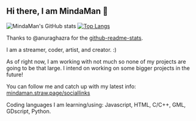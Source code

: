 ## Hi there, I am MindaMan 👋

![MindaMan's GitHub stats](https://github-readme-stats.vercel.app/api?username=mindaman&show_icons=true&theme=ambient_gradient)
[![Top Langs](https://github-readme-stats.vercel.app/api/top-langs/?username=mindamanofficial)](https://github.com/anuraghazra/github-readme-stats)

Thanks to @anuraghazra for the [github-readme-stats]([url](https://github.com/anuraghazra/github-readme-stats)).

I am a streamer, coder, artist, and creator. :)

As of right now, I am working with not much so none of my projects are going to be that large. 
I intend on working on some bigger projects in the future!

You can follow me and catch up with my latest info: [mindaman.straw.page/sociallinks](https://www.mindaman.straw.page/sociallinks)

Coding languages I am learning/using:
Javascript,
HTML,
C/C++,
GML,
GDscript,
Python.
